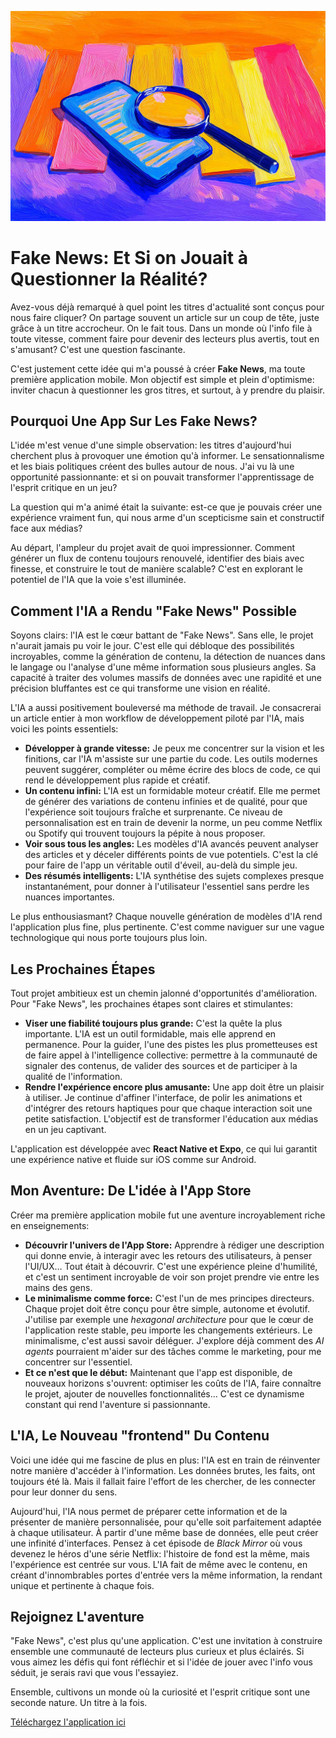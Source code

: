 ![](assets/thumbnail.jpg)

# Fake News: Et Si on Jouait à Questionner la Réalité?

Avez-vous déjà remarqué à quel point les titres d'actualité sont conçus pour nous faire cliquer? On partage souvent un article sur un coup de tête, juste grâce à un titre accrocheur. On le fait tous. Dans un monde où l'info file à toute vitesse, comment faire pour devenir des lecteurs plus avertis, tout en s'amusant? C'est une question fascinante.

C'est justement cette idée qui m'a poussé à créer **Fake News**, ma toute première application mobile. Mon objectif est simple et plein d'optimisme: inviter chacun à questionner les gros titres, et surtout, à y prendre du plaisir.

## Pourquoi Une App Sur Les Fake News?

L'idée m'est venue d'une simple observation: les titres d'aujourd'hui cherchent plus à provoquer une émotion qu'à informer. Le sensationnalisme et les biais politiques créent des bulles autour de nous. J'ai vu là une opportunité passionnante: et si on pouvait transformer l'apprentissage de l'esprit critique en un jeu?

La question qui m'a animé était la suivante: est-ce que je pouvais créer une expérience vraiment fun, qui nous arme d'un scepticisme sain et constructif face aux médias?

Au départ, l'ampleur du projet avait de quoi impressionner. Comment générer un flux de contenu toujours renouvelé, identifier des biais avec finesse, et construire le tout de manière scalable? C'est en explorant le potentiel de l'IA que la voie s'est illuminée.

## Comment l'IA a Rendu "Fake News" Possible

Soyons clairs: l'IA est le cœur battant de "Fake News". Sans elle, le projet n'aurait jamais pu voir le jour. C'est elle qui débloque des possibilités incroyables, comme la génération de contenu, la détection de nuances dans le langage ou l'analyse d'une même information sous plusieurs angles. Sa capacité à traiter des volumes massifs de données avec une rapidité et une précision bluffantes est ce qui transforme une vision en réalité.

L'IA a aussi positivement bouleversé ma méthode de travail. Je consacrerai un article entier à mon workflow de développement piloté par l'IA, mais voici les points essentiels:

* **Développer à grande vitesse:** Je peux me concentrer sur la vision et les finitions, car l'IA m'assiste sur une partie du code. Les outils modernes peuvent suggérer, compléter ou même écrire des blocs de code, ce qui rend le développement plus rapide et créatif.
* **Un contenu infini:** L'IA est un formidable moteur créatif. Elle me permet de générer des variations de contenu infinies et de qualité, pour que l'expérience soit toujours fraîche et surprenante. Ce niveau de personnalisation est en train de devenir la norme, un peu comme Netflix ou Spotify qui trouvent toujours la pépite à nous proposer.
* **Voir sous tous les angles:** Les modèles d'IA avancés peuvent analyser des articles et y déceler différents points de vue potentiels. C'est la clé pour faire de l'app un véritable outil d'éveil, au-delà du simple jeu.
* **Des résumés intelligents:** L'IA synthétise des sujets complexes presque instantanément, pour donner à l'utilisateur l'essentiel sans perdre les nuances importantes.

Le plus enthousiasmant? Chaque nouvelle génération de modèles d'IA rend l'application plus fine, plus pertinente. C'est comme naviguer sur une vague technologique qui nous porte toujours plus loin.

## Les Prochaines Étapes

Tout projet ambitieux est un chemin jalonné d'opportunités d'amélioration. Pour "Fake News", les prochaines étapes sont claires et stimulantes:

* **Viser une fiabilité toujours plus grande:** C'est la quête la plus importante. L'IA est un outil formidable, mais elle apprend en permanence. Pour la guider, l'une des pistes les plus prometteuses est de faire appel à l'intelligence collective: permettre à la communauté de signaler des contenus, de valider des sources et de participer à la qualité de l'information.
* **Rendre l'expérience encore plus amusante:** Une app doit être un plaisir à utiliser. Je continue d'affiner l'interface, de polir les animations et d'intégrer des retours haptiques pour que chaque interaction soit une petite satisfaction. L'objectif est de transformer l'éducation aux médias en un jeu captivant.

L'application est développée avec **React Native et Expo**, ce qui lui garantit une expérience native et fluide sur iOS comme sur Android.

## Mon Aventure: De L'idée à l'App Store

Créer ma première application mobile fut une aventure incroyablement riche en enseignements:

* **Découvrir l'univers de l'App Store:** Apprendre à rédiger une description qui donne envie, à interagir avec les retours des utilisateurs, à penser l'UI/UX… Tout était à découvrir. C'est une expérience pleine d'humilité, et c'est un sentiment incroyable de voir son projet prendre vie entre les mains des gens.
* **Le minimalisme comme force:** C'est l'un de mes principes directeurs. Chaque projet doit être conçu pour être simple, autonome et évolutif. J'utilise par exemple une *hexagonal architecture* pour que le cœur de l'application reste stable, peu importe les changements extérieurs. Le minimalisme, c'est aussi savoir déléguer. J'explore déjà comment des *AI agents* pourraient m'aider sur des tâches comme le marketing, pour me concentrer sur l'essentiel.
* **Et ce n'est que le début:** Maintenant que l'app est disponible, de nouveaux horizons s'ouvrent: optimiser les coûts de l'IA, faire connaître le projet, ajouter de nouvelles fonctionnalités… C'est ce dynamisme constant qui rend l'aventure si passionnante.

## L'IA, Le Nouveau "frontend" Du Contenu

Voici une idée qui me fascine de plus en plus: l'IA est en train de réinventer notre manière d'accéder à l'information. Les données brutes, les faits, ont toujours été là. Mais il fallait faire l'effort de les chercher, de les connecter pour leur donner du sens.

Aujourd'hui, l'IA nous permet de préparer cette information et de la présenter de manière personnalisée, pour qu'elle soit parfaitement adaptée à chaque utilisateur. À partir d'une même base de données, elle peut créer une infinité d'interfaces. Pensez à cet épisode de *Black Mirror* où vous devenez le héros d'une série Netflix: l'histoire de fond est la même, mais l'expérience est centrée sur vous. L'IA fait de même avec le contenu, en créant d'innombrables portes d'entrée vers la même information, la rendant unique et pertinente à chaque fois.

## Rejoignez L'aventure

"Fake News", c'est plus qu'une application. C'est une invitation à construire ensemble une communauté de lecteurs plus curieux et plus éclairés. Si vous aimez les défis qui font réfléchir et si l'idée de jouer avec l'info vous séduit, je serais ravi que vous l'essayiez.

Ensemble, cultivons un monde où la curiosité et l'esprit critique sont une seconde nature. Un titre à la fois.

[Téléchargez l'application ici](https://jterrazz.com/link/applications/fake-news)
